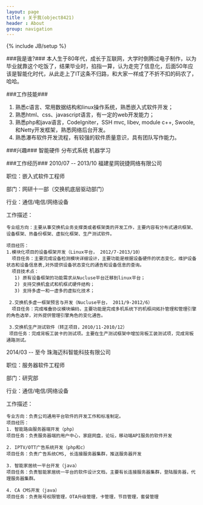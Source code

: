 ```yaml
---
layout: page
title : 关于我(object8421)
header : About
group: navigation
---
```

{% include JB/setup %}

###我是谁?###
本人生于80年代，成长于互联网，大学时倒腾过电子制作，以为毕业就靠这个吃饭了，结果毕业时，掐指一算，认为走完了信息化，后面50年应该是智能化时代，从此走上了IT这条不归路，和大家一样成了不折不扣的码农了，哈哈。


###工作技能###
1. 熟悉c语言、常用数据结构和linux操作系统，熟悉嵌入式软件开发；
2. 熟悉html、css、javascript语言，有一定的web开发能力；
3. 熟悉php和java语言，CodeIgniter，SSH mvc, libev, module c++, Swoole,和Netty开发框架，熟悉网络后台开发。
4. 熟悉瀑布软件开发流程，有较强的软件质量意识，具有团队写作能力。


###兴趣###
智能硬件 分布式系统 机器学习

###工作经历###
2010/07 -- 2013/10 福建星网锐捷网络有限公司

职位：嵌入式软件工程师

部门：网研十一部（交换机底层驱动部门）

行业：通信/电信/网络设备

工作描述：

    专业组方向：主要从事交换机业务支撑类或者框架类的开发工作，主要内容有分布式通讯框架、设备框架、热备份框架、虚拟化框架、生产测试软件。

    项目经历：
    1.模块化项目的设备框架开发（Linux平台， 2012/7-2013/10）
      项目任务：主要完成设备检测模块详细设计，主要功能是根据设备硬件的状态变化，维护设备状态和设备信息表,对外提供设备状态变化的通告和设备信息的查询。
      项目技术点：
       1) 原有设备框架的功能需求从Nucluse平台迁移到linux平台；
       2) 支持交换机盒式和机框式硬件结构；
       3) 支持多虚一和一虚多的虚拟化技术；

     2.交换机多虚一框架预言与开发（Nucluse平台， 2011/9-2012/6） 
      项目任务：完成堆叠协议模块编码，主要功能是完成多机系统下的机框间拓扑管理和管理引擎的角色选举，对外提供管理引擎角色的变化通告。

     3.交换机生产测试软件（转正项目，2010/11-2010/12）
     项目任务：完成背板工装卡的测试项。主要在生产测试框架中增加背板工装测试项，完成背板通路测试。
 
    
2014/03 -- 至今  珠海迈科智能科技有限公司

职位：服务器软件工程师

部门：研究部

行业：通信/电信/网络设备

工作描述：

    专业方向：负责公司通用平台软件的开发工作和标准制定。
    项目经历：
    1. 智能路由服务器端开发（php）
    项目任务：负责服务器端的用户中心，家庭网盘，论坛，移动端API服务的软件开发
    
    2. IPTV/OTT广告系统开发（php和c）
    项目任务：负责广告系统CMS, 长连接服务器集群，推送服务器开发
    
    3. 智能家居统一平台开发（java）
    项目任务：负责智能家居统一平台的软件设计文档，主要有长连接服务器集群，登陆服务器，代理服务器集群。

    4. CA CMS开发（java）
    项目任务：负责账号权限管理，OTA升级管理，卡管理，节目管理，套餐管理

